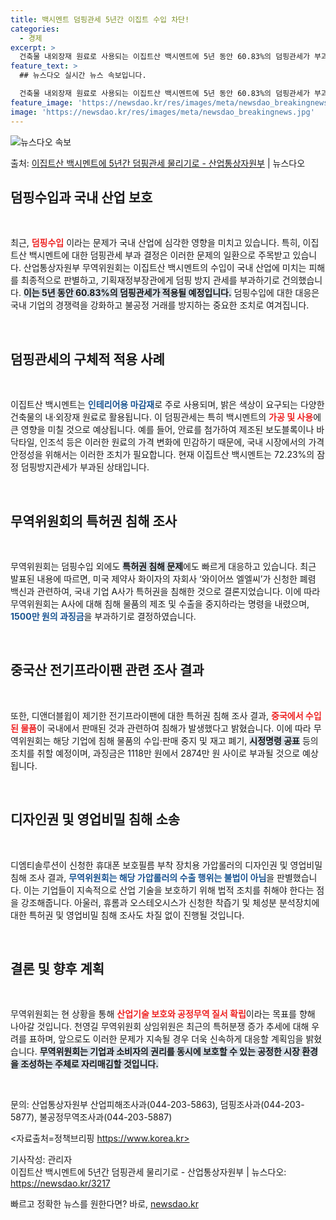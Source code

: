 ```yaml
---
title: 백시멘트 덤핑관세 5년간 이집트 수입 차단!
categories:
  - 경제
excerpt: >
  건축물 내외장재 원료로 사용되는 이집트산 백시멘트에 5년 동안 60.83%의 덤핑관세가 부과된다. 산업통상자…
feature_text: >
  ## 뉴스다오 실시간 뉴스 속보입니다.

  건축물 내외장재 원료로 사용되는 이집트산 백시멘트에 5년 동안 60.83%의 덤핑관세가 부과된다. 산업통상자…
feature_image: 'https://newsdao.kr/res/images/meta/newsdao_breakingnews.jpg'
image: 'https://newsdao.kr/res/images/meta/newsdao_breakingnews.jpg'
---
```


![뉴스다오 속보](https://newsdao.kr/res/images/meta/newsdao_breakingnews.jpg)

<p>출처: <a href="https://newsdao.kr/3217" rel="dofollow">이집트산 백시멘트에 5년간 덤핑관세 물리기로 - 산업통상자원부</a> | 뉴스다오</p>

<h2 data-ke-size="size26">덤핑수입과 국내 산업 보호</h2>

<p data-ke-size="size16">&nbsp;</p>

최근, <b><span style="color: #ee2323;">덤핑수입</span></b> 이라는 문제가 국내 산업에 심각한 영향을 미치고 있습니다. 특히, 이집트산 백시멘트에 대한 덤핑관세 부과 결정은 이러한 문제의 일환으로 주목받고 있습니다. 산업통상자원부 무역위원회는 이집트산 백시멘트의 수입이 국내 산업에 미치는 피해를 최종적으로 판별하고, 기획재정부장관에게 덤핑 방지 관세를 부과하기로 건의했습니다. <b><span style="background-color: #21538527;">이는 5년 동안 60.83%의 덤핑관세가 적용될 예정입니다.</span></b> 덤핑수입에 대한 대응은 국내 기업의 경쟁력을 강화하고 불공정 거래를 방지하는 중요한 조치로 여겨집니다. 

<p data-ke-size="size16">&nbsp;</p>

<h2 data-ke-size="size26">덤핑관세의 구체적 적용 사례</h2>

<p data-ke-size="size16">&nbsp;</p>

이집트산 백시멘트는 <b><span style="color: #1a5490;">인테리어용 마감재</span></b>로 주로 사용되며, 밝은 색상이 요구되는 다양한 건축물의 내·외장재 원료로 활용됩니다. 이 덤핑관세는 특히 백시멘트의 <b><span style="color: #ee2323;">가공 및 사용</span></b>에 큰 영향을 미칠 것으로 예상됩니다. 예를 들어, 안료를 첨가하여 제조된 보도블록이나 바닥타일, 인조석 등은 이러한 원료의 가격 변화에 민감하기 때문에, 국내 시장에서의 가격 안정성을 위해서는 이러한 조치가 필요합니다. 현재 이집트산 백시멘트는 72.23%의 잠정 덤핑방지관세가 부과된 상태입니다.

<p data-ke-size="size16">&nbsp;</p>

<h2 data-ke-size="size26">무역위원회의 특허권 침해 조사</h2>

<p data-ke-size="size16">&nbsp;</p>

무역위원회는 덤핑수입 외에도 <b><span style="background-color: #21538527;">특허권 침해 문제</span></b>에도 빠르게 대응하고 있습니다. 최근 발표된 내용에 따르면, 미국 제약사 화이자의 자회사 ‘와이어쓰 엘엘씨’가 신청한 폐렴 백신과 관련하여, 국내 기업 A사가 특허권을 침해한 것으로 결론지었습니다. 이에 따라 무역위원회는 A사에 대해 침해 물품의 제조 및 수출을 중지하라는 명령을 내렸으며, <b><span style="color: #1a5490;">1500만 원의 과징금</span></b>을 부과하기로 결정하였습니다.

<p data-ke-size="size16">&nbsp;</p>

<h2 data-ke-size="size26">중국산 전기프라이팬 관련 조사 결과</h2>

<p data-ke-size="size16">&nbsp;</p>

또한, 디앤더블윕이 제기한 전기프라이팬에 대한 특허권 침해 조사 결과, <b><span style="color: #ee2323;">중국에서 수입된 물품</span></b>이 국내에서 판매된 것과 관련하여 침해가 발생했다고 밝혔습니다. 이에 따라 무역위원회는 해당 기업에 침해 물품의 수입·판매 중지 및 재고 폐기, <b><span style="background-color: #21538527;">시정명령 공표</span></b> 등의 조치를 취할 예정이며, 과징금은 1118만 원에서 2874만 원 사이로 부과될 것으로 예상됩니다.

<p data-ke-size="size16">&nbsp;</p>

<h2 data-ke-size="size26">디자인권 및 영업비밀 침해 소송</h2>

<p data-ke-size="size16">&nbsp;</p>

디엠티솔루션이 신청한 휴대폰 보호필름 부착 장치용 가압롤러의 디자인권 및 영업비밀 침해 조사 결과, <b><span style="color: #1a5490;">무역위원회는 해당 가압롤러의 수출 행위는 불법이 아님</span></b>을 판별했습니다. 이는 기업들이 지속적으로 산업 기술을 보호하기 위해 법적 조치를 취해야 한다는 점을 강조해줍니다. 아울러, 휴롬과 오스테오시스가 신청한 착즙기 및 체성분 분석장치에 대한 특허권 및 영업비밀 침해 조사도 차질 없이 진행될 것입니다.

<p data-ke-size="size16">&nbsp;</p>

<h2 data-ke-size="size26">결론 및 향후 계획</h2>

<p data-ke-size="size16">&nbsp;</p>

무역위원회는 현 상황을 통해 <b><span style="color: #ee2323;">산업기술 보호와 공정무역 질서 확립</span></b>이라는 목표를 향해 나아갈 것입니다. 천영길 무역위원회 상임위원은 최근의 특허분쟁 증가 추세에 대해 우려를 표하며, 앞으로도 이러한 문제가 지속될 경우 더욱 신속하게 대응할 계획임을 밝혔습니다. <b><span style="background-color: #21538527;">무역위원회는 기업과 소비자의 권리를 동시에 보호할 수 있는 공정한 시장 환경을 조성하는 주체로 자리매김할 것입니다.</span></b>

<p data-ke-size="size16">&nbsp;</p>

문의: 산업통상자원부 산업피해조사과(044-203-5863), 덤핑조사과(044-203-5877), 불공정무역조사과(044-203-5887) 

<자료출처=정책브리핑 https://www.korea.kr> 

기사작성: 관리자  
이집트산 백시멘트에 5년간 덤핑관세 물리기로 - 산업통상자원부 | 뉴스다오: https://newsdao.kr/3217 

빠르고 정확한 뉴스를 원한다면? 바로, <a href="https://newsdao.kr" rel="dofollow">newsdao.kr</a>


